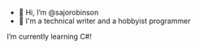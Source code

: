 - 👋 Hi, I’m @sajorobinson
- 📝 I'm a technical writer and a hobbyist programmer

I’m currently learning C#!
